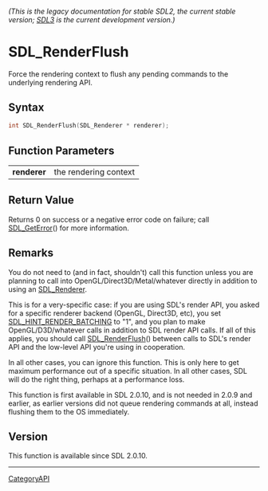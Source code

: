 ###### (This is the legacy documentation for stable SDL2, the current stable version; [SDL3](https://wiki.libsdl.org/SDL3/) is the current development version.)
# SDL_RenderFlush

Force the rendering context to flush any pending commands to the underlying rendering API.

## Syntax

```c
int SDL_RenderFlush(SDL_Renderer * renderer);

```

## Function Parameters

|                  |                       |
| ---------------- | --------------------- |
| **renderer**     | the rendering context |

## Return Value

Returns 0 on success or a negative error code on failure; call
[SDL_GetError](SDL_GetError)() for more information.

## Remarks

You do not need to (and in fact, shouldn't) call this function unless you
are planning to call into OpenGL/Direct3D/Metal/whatever directly in
addition to using an [SDL_Renderer](SDL_Renderer).

This is for a very-specific case: if you are using SDL's render API, you
asked for a specific renderer backend (OpenGL, Direct3D, etc), you set
[SDL_HINT_RENDER_BATCHING](SDL_HINT_RENDER_BATCHING) to "1", and you plan
to make OpenGL/D3D/whatever calls in addition to SDL render API calls. If
all of this applies, you should call [SDL_RenderFlush](SDL_RenderFlush)()
between calls to SDL's render API and the low-level API you're using in
cooperation.

In all other cases, you can ignore this function. This is only here to get
maximum performance out of a specific situation. In all other cases, SDL
will do the right thing, perhaps at a performance loss.

This function is first available in SDL 2.0.10, and is not needed in 2.0.9
and earlier, as earlier versions did not queue rendering commands at all,
instead flushing them to the OS immediately.

## Version

This function is available since SDL 2.0.10.

----
[CategoryAPI](CategoryAPI)

